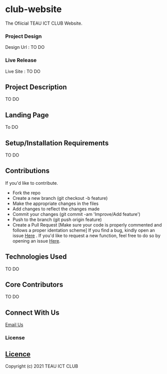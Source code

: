 # club-website
The Ofiicial TEAU ICT CLUB Website.

### Project Design
Design Url : TO DO

### Live Release
Live Site : TO DO

## Project Description

TO DO

##  Landing Page

To DO

## Setup/Installation Requirements
TO DO

## Contributions
If you'd like to contribute.
- Fork the repo
- Create a new branch (git checkout -b feature)
- Make the appropriate changes in the files
- Add changes to reflect the changes made
- Commit your changes (git commit -am 'Improve/Add feature')
- Push to the branch (git push origin feature)
- Create a Pull Request
[Make sure your code is properly commented and follows a proper identation scheme]
If you find a bug, kindly open an issue <a href="https://github.com/teau-ict-club/club-website/issues/new">Here</a> .
If you'd like to request a new function, feel free to do so by opening an issue <a href="https://github.com/teau-ict-club/club-website/issues/new">Here</a>.

## Technologies Used

TO DO

## Core Contributors

TO DO

## Connect With Us

<a href="mailto:info@teau.ac.ke">Email Us</a>

     
### License
## <a href="https://github.com/teau-ict-club/club-website/blob/main/LICENSE">Licence</a>
Copyright (c) 2021 TEAU ICT CLUB
 
